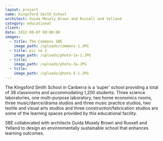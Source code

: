 ```yaml
---
layout: project
name: Kingsford Smith School
architect: Guida Mosely Brown and Russell and Yelland
category: educational
client:
date: 2012-09-07 00:00:00
images:
  - title: The Commons SBE
    image_path: /uploads/commons-1.JPG
  - title: pic no 2
    image_path: /uploads/photo-1a-1.JPG
  - title:
    image_path: /uploads/photo-3a.JPG
  - title:
    image_path: /uploads/photo-5-1.JPG
---
```



The Kingsford Smith School in Canberra is a ‘super’ school providing a total of 38 classrooms and accommodating 1,200 students. Three science laboratories, one multi-purpose laboratory, two home economics rooms, three music/dance/drama studios and three music practice studios, two textile and visual arts studios and three construction/fabrication studios are some of the learning spaces provided by this educational facility.

SBE collaborated with architects Guida Mosely Brown and Russell and Yelland to design an environmentally sustainable school that enhances learning outcomes.